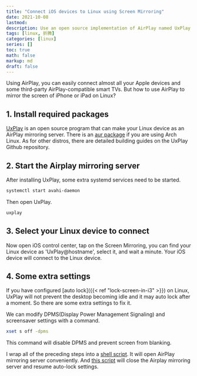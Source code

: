 ```yaml
---
title: "Connect iOS devices to Linux using Screen Mirroring"
date: 2021-10-08
lastmod:
description: Use an open source implementation of AirPlay named UxPlay to mirror iOS device screen to Linux
tags: [linux, 折腾]
categories: [linux]
series: []
toc: true
math: false
markup: md
draft: false
---
```


Using AirPlay, you can easily connect almost all your Apple devices and some third-party AirPlay-compatible smart TVs. But how to use AirPlay to mirror the screen of iPhone or iPad on Linux?

## 1. Install required packages

[UxPlay](https://github.com/FDH2/UxPlay) is an open source program that can make your Linux device as an AirPlay mirroring server. There is an [aur package](https://aur.archlinux.org/packages/uxplay-git/) if you are using Arch Linux. As for other distros, there are detailed building guides on the UxPlay Github repository.

## 2. Start the Airplay mirroring server

After installing UxPlay, some extra systemd services need to be started.

```bash
systemctl start avahi-daemon
```

Then open UxPlay.

```bash
uxplay
```

## 3. Select your Linux device to connect

Now open iOS control center, tap on the Screen Mirroring, you can find your Linux device as 'UxPlay@hostname', select it, and wait a minute. Your iOS device will connect to the Linux device.

## 4. Some extra settings

If you have configured [auto lock]({{< ref "lock-screen-in-i3" >}}) on Linux, UxPlay will not prevent the desktop becoming idle and it may auto lock after a moment. So there are some extra settings to fix it.

We can modify DPMS(Display Power Management Signaling) and screensaver settings with a command.

```bash
xset s off -dpms
```

This command will disable DPMS and prevent screen from blanking.

I wrap all of the preceding steps into a [shell script](https://github.com/qdzhang/.dotfiles/blob/main/.local/bin/airplay-start). It will open AirPlay mirroring server conveniently. And [this script](https://github.com/qdzhang/.dotfiles/blob/main/.local/bin/airplay-stop) will close the Airplay mirroring server and resume auto-lock settings.
